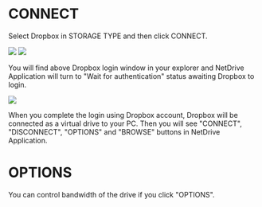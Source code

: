 
CONNECT
==================
Select Dropbox in STORAGE TYPE and then click CONNECT.


<img class="markdown" src="https://doc.bdrive.com/images/dropbox_config_1.jpg">


<img class="markdown" src="https://doc.bdrive.com/images/dropbox_config_2.jpg">


You will find above Dropbox login window in your explorer and NetDrive Application will turn to "Wait for authentication" status awaiting Dropbox to login.


<img class="markdown" src="https://doc.bdrive.com/images/dropbox_config_3.jpg">


When you complete the login using Dropbox account, Dropbox will be connected as a virtual drive to your PC. Then you will see "CONNECT", "DISCONNECT", "OPTIONS" and "BROWSE" buttons in NetDrive Application.


OPTIONS
==================
You can control bandwidth of the drive if you click "OPTIONS".

